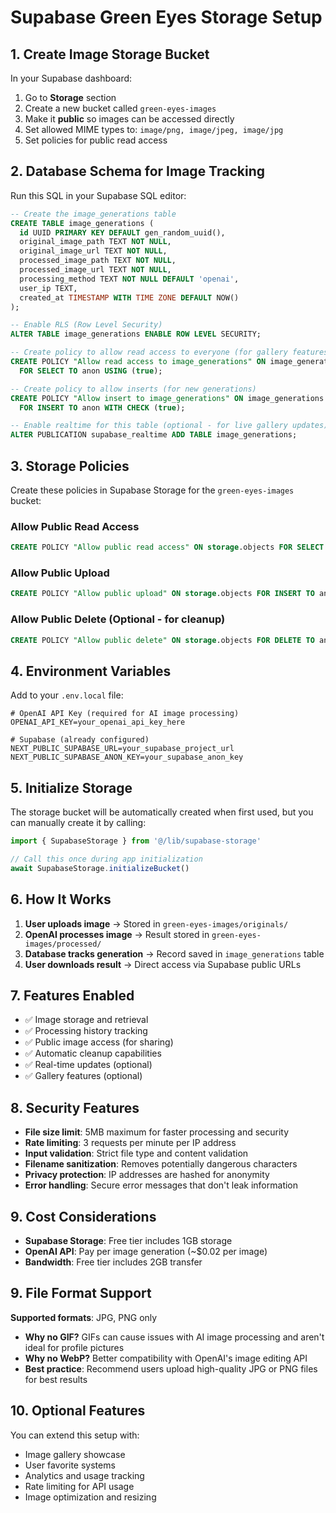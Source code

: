# Supabase Green Eyes Storage Setup

## 1. Create Image Storage Bucket

In your Supabase dashboard:

1. Go to **Storage** section
2. Create a new bucket called `green-eyes-images`
3. Make it **public** so images can be accessed directly
4. Set allowed MIME types to: `image/png, image/jpeg, image/jpg`
5. Set policies for public read access

## 2. Database Schema for Image Tracking

Run this SQL in your Supabase SQL editor:

```sql
-- Create the image_generations table
CREATE TABLE image_generations (
  id UUID PRIMARY KEY DEFAULT gen_random_uuid(),
  original_image_path TEXT NOT NULL,
  original_image_url TEXT NOT NULL,
  processed_image_path TEXT NOT NULL,
  processed_image_url TEXT NOT NULL,
  processing_method TEXT NOT NULL DEFAULT 'openai',
  user_ip TEXT,
  created_at TIMESTAMP WITH TIME ZONE DEFAULT NOW()
);

-- Enable RLS (Row Level Security)
ALTER TABLE image_generations ENABLE ROW LEVEL SECURITY;

-- Create policy to allow read access to everyone (for gallery features)
CREATE POLICY "Allow read access to image_generations" ON image_generations
  FOR SELECT TO anon USING (true);

-- Create policy to allow inserts (for new generations)
CREATE POLICY "Allow insert to image_generations" ON image_generations
  FOR INSERT TO anon WITH CHECK (true);

-- Enable realtime for this table (optional - for live gallery updates)
ALTER PUBLICATION supabase_realtime ADD TABLE image_generations;
```

## 3. Storage Policies

Create these policies in Supabase Storage for the `green-eyes-images` bucket:

### Allow Public Read Access
```sql
CREATE POLICY "Allow public read access" ON storage.objects FOR SELECT TO anon USING (bucket_id = 'green-eyes-images');
```

### Allow Public Upload
```sql
CREATE POLICY "Allow public upload" ON storage.objects FOR INSERT TO anon WITH CHECK (bucket_id = 'green-eyes-images');
```

### Allow Public Delete (Optional - for cleanup)
```sql
CREATE POLICY "Allow public delete" ON storage.objects FOR DELETE TO anon USING (bucket_id = 'green-eyes-images');
```

## 4. Environment Variables

Add to your `.env.local` file:

```
# OpenAI API Key (required for AI image processing)
OPENAI_API_KEY=your_openai_api_key_here

# Supabase (already configured)
NEXT_PUBLIC_SUPABASE_URL=your_supabase_project_url
NEXT_PUBLIC_SUPABASE_ANON_KEY=your_supabase_anon_key
```

## 5. Initialize Storage

The storage bucket will be automatically created when first used, but you can manually create it by calling:

```typescript
import { SupabaseStorage } from '@/lib/supabase-storage'

// Call this once during app initialization
await SupabaseStorage.initializeBucket()
```

## 6. How It Works

1. **User uploads image** → Stored in `green-eyes-images/originals/`
2. **OpenAI processes image** → Result stored in `green-eyes-images/processed/`
3. **Database tracks generation** → Record saved in `image_generations` table
4. **User downloads result** → Direct access via Supabase public URLs

## 7. Features Enabled

- ✅ Image storage and retrieval
- ✅ Processing history tracking
- ✅ Public image access (for sharing)
- ✅ Automatic cleanup capabilities
- ✅ Real-time updates (optional)
- ✅ Gallery features (optional)

## 8. Security Features

- **File size limit**: 5MB maximum for faster processing and security
- **Rate limiting**: 3 requests per minute per IP address
- **Input validation**: Strict file type and content validation
- **Filename sanitization**: Removes potentially dangerous characters
- **Privacy protection**: IP addresses are hashed for anonymity
- **Error handling**: Secure error messages that don't leak information

## 9. Cost Considerations

- **Supabase Storage**: Free tier includes 1GB storage
- **OpenAI API**: Pay per image generation (~$0.02 per image)
- **Bandwidth**: Free tier includes 2GB transfer

## 9. File Format Support

**Supported formats**: JPG, PNG only
- **Why no GIF?** GIFs can cause issues with AI image processing and aren't ideal for profile pictures
- **Why no WebP?** Better compatibility with OpenAI's image editing API
- **Best practice**: Recommend users upload high-quality JPG or PNG files for best results

## 10. Optional Features

You can extend this setup with:
- Image gallery showcase
- User favorite systems
- Analytics and usage tracking
- Rate limiting for API usage
- Image optimization and resizing